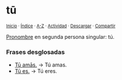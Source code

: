 # tū
<sup>[Inicio](../../../../index.md) · [Índice](../../../../indices/latin-espanol-t.md) · [A-Z](../../../../indices/alfabetico.md) · [Actividad](../../../../indices/actividad.md) · <a href="../../../../contenido/t/u/m/tu.html" download="jucardus-tu.html">Descargar</a> · [Compartir](https://x.com/intent/tweet?text=%C2%ABt%C5%AB%C2%BB%2C%20pronombre%20en%20segunda%20persona%20singular%2C%20en%20el%20Diccionario%20lat%C3%ADn-espa%C3%B1ol%2C%20con%20frases%20de%20ejemplo.%0A%E2%86%92%20https%3A%2F%2Fjucardus.github.io%2Fcontenido%2Ft%2Fu%2Fm%2Ftu.html%0A%0A%23ltn_espnl_jucardus%0A%40jucardus)</sup>

[Pronombre](../../../../contenido/p/r/o/pronombres-personales-latinos.md) en segunda persona singular: tú.

### Frases desglosadas

* [Tū amās.](../../../../contenido/t/u/a/tu-amas.md) → Tú amas.
* [Tū es.](../../../../contenido/t/u/e/tu-es.md) → Tú eres.
